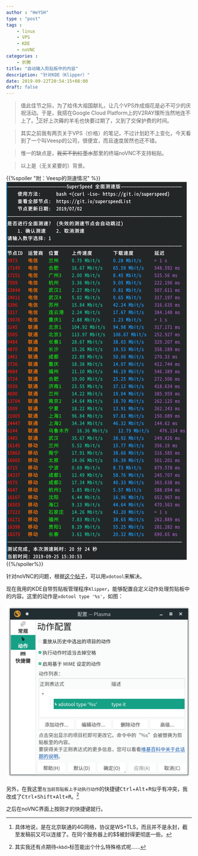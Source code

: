 ```yaml
---
author : "HeYSH"
type : "post"
tags :
    - linux
    - VPS
    - KDE
    - noVNC
categories :
    - 折腾
title: "自动输入剪贴板中的内容"
description: "针对KDE（Klipper）"
date: 2019-09-22T20:54:15+08:00
draft: false
---
```


> 值此佳节之际，为了给伟大祖国献礼，让几个VPS炸成烟花是必不可少的庆祝活动。于是，我搭在Google Cloud Platform上的V2RAY理所当然地连不上了。[^1]正好上次薅的羊毛也快要过期了，又到了交保护费的时间。

> 其实之前我有两页关于VPS（价格）的笔记，不过计划赶不上变化，今天看到了一个叫Veesp的公司，很便宜，而且速度居然也还不错。

> 惟一的缺点是，~~我买不到红墨水~~那里的终端noVNC不支持粘贴。

> 以上是（无关紧要的）背景。

{{%spoiler "附：Veesp的测速情况" %}}
![北京联通表示情绪稳定](/img/veesp-speedtest.png)
{{%/spoiler%}}

针对noVNC的问题，根据[这个帖子](https://forum.proxmox.com/threads/novnc-copy-paste-not-works.19773/#post-101013)，可以用`xdotool`来解决。

现在我用的KDE自带剪贴板管理程序`Klipper`，能够配置自定义动作处理剪贴板中的内容。这里的动作是`xdotool type '%s'`，如图：

![setting](/img/klipper.png)

另外，在我这里`在当前剪贴板上手动执行动作`的快捷键<kbd>Ctrl</kbd>+<kbd>Alt</kbd>+<kbd>R</kbd>似乎有冲突，我改成了<kbd>Ctrl+Shift+Alt+R</kbd>。[^2]

之后在noVNC界面上按刚才的快捷键就行。


[^1]: 具体地说，是在北京联通的4G网络，协议是WS+TLS，而且并不是永封，截至发稿前又可以连接了。在同个服务器上的$$被封得更彻底一些。

[^2]: 其实我还有点期待`<kbd>`标签能出个什么特殊格式呢……